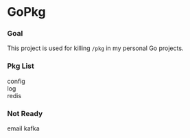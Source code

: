 # GoPkg

### Goal

This project is used for killing `/pkg` in my personal Go projects.

### Pkg List

config  
log  
redis

### Not Ready

email
kafka  
